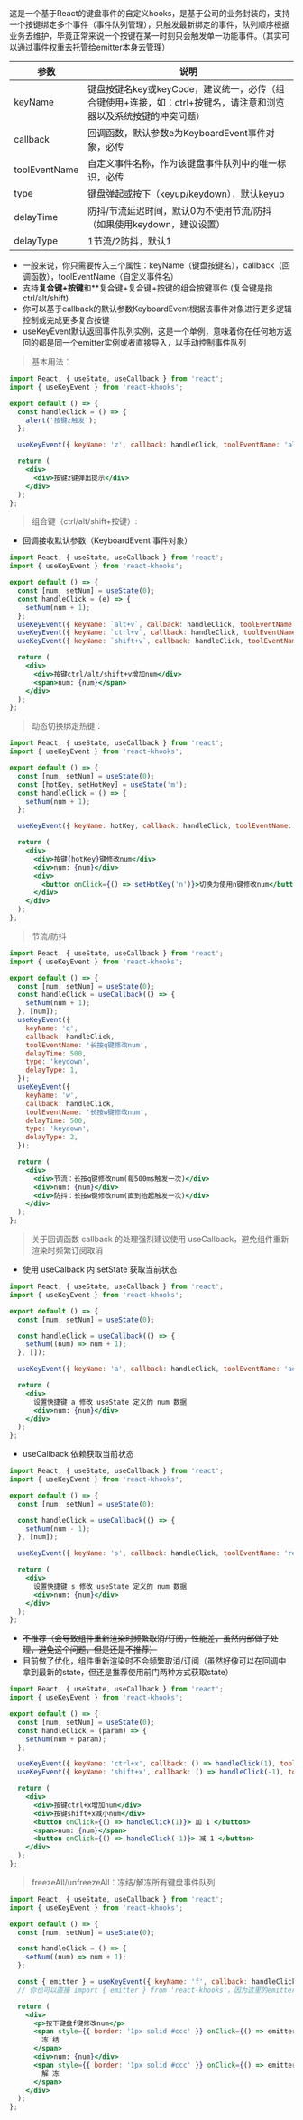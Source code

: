 
<!-- ## useKeyEvent -->
这是一个基于React的键盘事件的自定义hooks，是基于公司的业务封装的，支持一个按键绑定多个事件（事件队列管理），只触发最新绑定的事件，队列顺序根据业务去维护，毕竟正常来说一个按键在某一时刻只会触发单一功能事件。（其实可以通过事件权重去托管给emitter本身去管理）

|  参数   | 说明  |
|  ----  | ----  |
| keyName  | 键盘按键名key或keyCode，建议统一，必传（组合键使用+连接，如：ctrl+按键名，请注意和浏览器以及系统按键的冲突问题）|
| callback  | 回调函数，默认参数e为KeyboardEvent事件对象，必传 |
| toolEventName  | 自定义事件名称，作为该键盘事件队列中的唯一标识，必传 |
| type  | 键盘弹起或按下（keyup/keydown），默认keyup |
| delayTime  | 防抖/节流延迟时间，默认0为不使用节流/防抖 （如果使用keydown，建议设置）|
| delayType  | 1节流/2防抖，默认1 |

- 一般来说，你只需要传入三个属性：keyName（键盘按键名），callback（回调函数），toolEventName（自定义事件名）
- 支持**复合键+按键**和**复合键+复合键+按键的组合按键事件 (复合键是指ctrl/alt/shift)
- 你可以基于callback的默认参数KeyboardEvent根据该事件对象进行更多逻辑控制或完成更多复合按键
- useKeyEvent默认返回事件队列实例，这是一个单例，意味着你在任何地方返回的都是同一个emitter实例或者直接导入，以手动控制事件队列

> 基本用法：

```jsx
import React, { useState, useCallback } from 'react';
import { useKeyEvent } from 'react-khooks';

export default () => {
  const handleClick = () => {
    alert('按键z触发');
  };

  useKeyEvent({ keyName: 'z', callback: handleClick, toolEventName: 'alert' });

  return (
    <div>
      <div>按键z键弹出提示</div>
    </div>
  );
};
```

> 组合键（ctrl/alt/shift+按键）:

- 回调接收默认参数（KeyboardEvent 事件对象）

```jsx
import React, { useState, useCallback } from 'react';
import { useKeyEvent } from 'react-khooks';

export default () => {
  const [num, setNum] = useState(0);
  const handleClick = (e) => {
    setNum(num + 1);
  };
  useKeyEvent({ keyName: `alt+v`, callback: handleClick, toolEventName: '增加num' });
  useKeyEvent({ keyName: `ctrl+v`, callback: handleClick, toolEventName: '增加num' });
  useKeyEvent({ keyName: `shift+v`, callback: handleClick, toolEventName: '增加num' });

  return (
    <div>
      <div>按键ctrl/alt/shift+v增加num</div>
      <span>num: {num}</span>
    </div>
  );
};
```

> 动态切换绑定热键：

```jsx
import React, { useState, useCallback } from 'react';
import { useKeyEvent } from 'react-khooks';

export default () => {
  const [num, setNum] = useState(0);
  const [hotKey, setHotKey] = useState('m');
  const handleClick = () => {
    setNum(num + 1);
  };

  useKeyEvent({ keyName: hotKey, callback: handleClick, toolEventName: '修改num' });

  return (
    <div>
      <div>按键{hotKey}键修改num</div>
      <div>num: {num}</div>
      <div>
        <button onClick={() => setHotKey('n')}>切换为使用n键修改num</button>
      </div>
    </div>
  );
};
```

> 节流/防抖

```jsx
import React, { useState, useCallback } from 'react';
import { useKeyEvent } from 'react-khooks';

export default () => {
  const [num, setNum] = useState(0);
  const handleClick = useCallback(() => {
    setNum(num + 1);
  }, [num]);
  useKeyEvent({
    keyName: 'q',
    callback: handleClick,
    toolEventName: '长按q键修改num',
    delayTime: 500,
    type: 'keydown',
    delayType: 1,
  });
  useKeyEvent({
    keyName: 'w',
    callback: handleClick,
    toolEventName: '长按w键修改num',
    delayTime: 500,
    type: 'keydown',
    delayType: 2,
  });

  return (
    <div>
      <div>节流：长按q键修改num(每500ms触发一次)</div>
      <div>num: {num}</div>
      <div>防抖：长按w键修改num(直到抬起触发一次)</div>
    </div>
  );
};
```

> 关于回调函数 callback 的处理强烈建议使用 useCallback，避免组件重新渲染时频繁订阅取消

- 使用 useCalback 内 setState 获取当前状态

```jsx
import React, { useState, useCallback } from 'react';
import { useKeyEvent } from 'react-khooks';

export default () => {
  const [num, setNum] = useState(0);

  const handleClick = useCallback(() => {
    setNum((num) => num + 1);
  }, []);

  useKeyEvent({ keyName: 'a', callback: handleClick, toolEventName: 'add' });

  return (
    <div>
      设置快捷键 a 修改 useState 定义的 num 数据
      <div>num: {num}</div>
    </div>
  );
};
```

- useCallback 依赖获取当前状态

```jsx
import React, { useState, useCallback } from 'react';
import { useKeyEvent } from 'react-khooks';

export default () => {
  const [num, setNum] = useState(0);

  const handleClick = useCallback(() => {
    setNum(num - 1);
  }, [num]);

  useKeyEvent({ keyName: 's', callback: handleClick, toolEventName: 'reduce' });

  return (
    <div>
      设置快捷键 s 修改 useState 定义的 num 数据
      <div>num: {num}</div>
    </div>
  );
};
```

- ~~不推荐（会导致组件重新渲染时频繁取消/订阅，性能差，虽然内部做了处理，避免这个问题，但是还是不推荐）~~
- 目前做了优化，组件重新渲染时不会频繁取消/订阅（虽然好像可以在回调中拿到最新的state，但还是推荐使用前门两种方式获取state）

```jsx
import React, { useState, useCallback } from 'react';
import { useKeyEvent } from 'react-khooks';

export default () => {
  const [num, setNum] = useState(0);
  const handleClick = (param) => {
    setNum(num + param);
  };

  useKeyEvent({ keyName: 'ctrl+x', callback: () => handleClick(1), toolEventName: 'add_2' });
  useKeyEvent({ keyName: 'shift+x', callback: () => handleClick(-1), toolEventName: 'reduce_2' });

  return (
    <div>
      <div>按键ctrl+x增加num</div>
      <div>按键shift+x减小num</div>
      <button onClick={() => handleClick(1)}> 加 1 </button>
      <span>num: {num}</span>
      <button onClick={() => handleClick(-1)}> 减 1 </button>
    </div>
  );
};
```

> freezeAll/unfreezeAll：冻结/解冻所有键盘事件队列

```jsx
import React, { useState, useCallback } from 'react';
import { useKeyEvent } from 'react-khooks';

export default () => {
  const [num, setNum] = useState(0);

  const handleClick = () => {
    setNum((num) => num + 1);
  };

  const { emitter } = useKeyEvent({ keyName: 'f', callback: handleClick, toolEventName: 'add' });
  // 你也可以直接 import { emitter } from 'react-khooks'，因为这里的emitter始终是同一个实例

  return (
    <div>
      <p>按下键盘f键修改num</p>
      <span style={{ border: '1px solid #ccc' }} onClick={() => emitter.freezeAll()}>
        冻 结
      </span>
      <div>num: {num}</div>
      <span style={{ border: '1px solid #ccc' }} onClick={() => emitter.unfreezeAll()}>
        解 冻
      </span>
    </div>
  );
};
```
